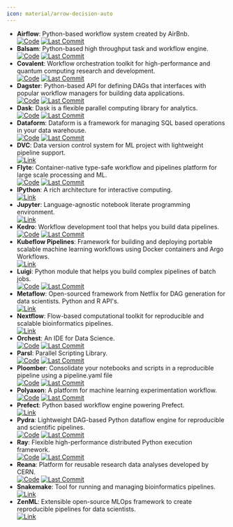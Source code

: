 ```yaml
---
icon: material/arrow-decision-auto
---
```


- **Airflow**: Python-based workflow system created by AirBnb.  
		[![Code](https://img.shields.io/github/stars/apache/airflow?style=for-the-badge&logo=github)](https://github.com/apache/airflow) [![Last Commit](https://img.shields.io/github/last-commit/apache/airflow?style=for-the-badge&logo=github)](https://github.com/apache/airflow) 
- **Balsam**: Python-based high throughput task and workflow engine.  
		[![Code](https://img.shields.io/github/stars/argonne-lcf/balsam?style=for-the-badge&logo=github)](https://github.com/argonne-lcf/balsam) [![Last Commit](https://img.shields.io/github/last-commit/argonne-lcf/balsam?style=for-the-badge&logo=github)](https://github.com/argonne-lcf/balsam) 
- **Covalent**: Workflow orchestration toolkit for high-performance and quantum computing research and development.  
		[![Code](https://img.shields.io/github/stars/AgnostiqHQ/covalent?style=for-the-badge&logo=github)](https://github.com/AgnostiqHQ/covalent) [![Last Commit](https://img.shields.io/github/last-commit/AgnostiqHQ/covalent?style=for-the-badge&logo=github)](https://github.com/AgnostiqHQ/covalent) 
- **Dagster**: Python-based API for defining DAGs that interfaces with popular workflow managers for building data applications.  
		[![Code](https://img.shields.io/github/stars/dagster-io/dagster?style=for-the-badge&logo=github)](https://github.com/dagster-io/dagster) [![Last Commit](https://img.shields.io/github/last-commit/dagster-io/dagster?style=for-the-badge&logo=github)](https://github.com/dagster-io/dagster) 
- **Dask**: Dask is a flexible parallel computing library for analytics.  
		[![Code](https://img.shields.io/github/stars/dask/dask?style=for-the-badge&logo=github)](https://github.com/dask/dask) [![Last Commit](https://img.shields.io/github/last-commit/dask/dask?style=for-the-badge&logo=github)](https://github.com/dask/dask) 
- **Dataform**: Dataform is a framework for managing SQL based operations in your data warehouse.  
		[![Code](https://img.shields.io/github/stars/dataform-co/dataform?style=for-the-badge&logo=github)](https://github.com/dataform-co/dataform) [![Last Commit](https://img.shields.io/github/last-commit/dataform-co/dataform?style=for-the-badge&logo=github)](https://github.com/dataform-co/dataform) 
- **DVC**: Data version control system for ML project with lightweight pipeline support.  
	[![Link](https://img.shields.io/badge/Link-offline-red?style=for-the-badge&logo=xamarin&logoColor=red)](https://dvc.org) 
- **Flyte**: Container-native type-safe workflow and pipelines platform for large scale processing and ML.  
		[![Code](https://img.shields.io/github/stars/flyteorg/flyte?style=for-the-badge&logo=github)](https://github.com/flyteorg/flyte) [![Last Commit](https://img.shields.io/github/last-commit/flyteorg/flyte?style=for-the-badge&logo=github)](https://github.com/flyteorg/flyte) 
- **IPython**: A rich architecture for interactive computing.  
	[![Link](https://img.shields.io/badge/Link-offline-red?style=for-the-badge&logo=xamarin&logoColor=red)](https://ipython.org/) 
- **Jupyter**: Language-agnostic notebook literate programming environment.  
	[![Link](https://img.shields.io/badge/Link-offline-red?style=for-the-badge&logo=xamarin&logoColor=red)](https://jupyter.org/) 
- **Kedro**: Workflow development tool that helps you build data pipelines.  
		[![Code](https://img.shields.io/github/stars/kedro-org/kedro?style=for-the-badge&logo=github)](https://github.com/kedro-org/kedro) [![Last Commit](https://img.shields.io/github/last-commit/kedro-org/kedro?style=for-the-badge&logo=github)](https://github.com/kedro-org/kedro) 
- **Kubeflow Pipelines**: Framework for building and deploying portable scalable machine learning workflows using Docker containers and Argo Workflows.  
	[![Link](https://img.shields.io/badge/Link-offline-red?style=for-the-badge&logo=xamarin&logoColor=red)](https://www.kubeflow.org/docs/components/pipelines/) 
- **Luigi**: Python module that helps you build complex pipelines of batch jobs.  
		[![Code](https://img.shields.io/github/stars/spotify/luigi?style=for-the-badge&logo=github)](https://github.com/spotify/luigi) [![Last Commit](https://img.shields.io/github/last-commit/spotify/luigi?style=for-the-badge&logo=github)](https://github.com/spotify/luigi) 
- **Metaflow**: Open-sourced framework from Netflix for DAG generation for data scientists. Python and R API's.  
	[![Link](https://img.shields.io/badge/Link-offline-red?style=for-the-badge&logo=xamarin&logoColor=red)](https://metaflow.org/) 
- **Nextflow**: Flow-based computational toolkit for reproducible and scalable bioinformatics pipelines.  
	[![Link](https://img.shields.io/badge/Link-offline-red?style=for-the-badge&logo=xamarin&logoColor=red)](http://www.nextflow.io) 
- **Orchest**: An IDE for Data Science.  
		[![Code](https://img.shields.io/github/stars/orchest/orchest?style=for-the-badge&logo=github)](https://github.com/orchest/orchest) [![Last Commit](https://img.shields.io/github/last-commit/orchest/orchest?style=for-the-badge&logo=github)](https://github.com/orchest/orchest) 
- **Parsl**: Parallel Scripting Library.  
		[![Code](https://img.shields.io/github/stars/Parsl/parsl?style=for-the-badge&logo=github)](https://github.com/Parsl/parsl) [![Last Commit](https://img.shields.io/github/last-commit/Parsl/parsl?style=for-the-badge&logo=github)](https://github.com/Parsl/parsl) 
- **Ploomber**: Consolidate your notebooks and scripts in a reproducible pipeline using a pipeline.yaml file  
		[![Code](https://img.shields.io/github/stars/ploomber/ploomber?style=for-the-badge&logo=github)](https://github.com/ploomber/ploomber) [![Last Commit](https://img.shields.io/github/last-commit/ploomber/ploomber?style=for-the-badge&logo=github)](https://github.com/ploomber/ploomber) 
- **Polyaxon**: A platform for machine learning experimentation workflow.  
		[![Code](https://img.shields.io/github/stars/polyaxon/polyaxon?style=for-the-badge&logo=github)](https://github.com/polyaxon/polyaxon) [![Last Commit](https://img.shields.io/github/last-commit/polyaxon/polyaxon?style=for-the-badge&logo=github)](https://github.com/polyaxon/polyaxon) 
- **Prefect**: Python based workflow engine powering Prefect.  
	[![Link](https://img.shields.io/badge/Link-offline-red?style=for-the-badge&logo=xamarin&logoColor=red)](https://docs.prefect.io/) 
- **Pydra**: Lightweight DAG-based Python dataflow engine for reproducible and scientific pipelines.  
		[![Code](https://img.shields.io/github/stars/nipype/pydra?style=for-the-badge&logo=github)](https://github.com/nipype/pydra) [![Last Commit](https://img.shields.io/github/last-commit/nipype/pydra?style=for-the-badge&logo=github)](https://github.com/nipype/pydra) 
- **Ray**: Flexible high-performance distributed Python execution framework.  
		[![Code](https://img.shields.io/github/stars/ray-project/ray?style=for-the-badge&logo=github)](https://github.com/ray-project/ray) [![Last Commit](https://img.shields.io/github/last-commit/ray-project/ray?style=for-the-badge&logo=github)](https://github.com/ray-project/ray) 
- **Reana**: Platform for reusable research data analyses developed by CERN.  
		[![Code](https://img.shields.io/github/stars/reanahub/reana?style=for-the-badge&logo=github)](https://github.com/reanahub/reana) [![Last Commit](https://img.shields.io/github/last-commit/reanahub/reana?style=for-the-badge&logo=github)](https://github.com/reanahub/reana) 
- **Snakemake**: Tool for running and managing bioinformatics pipelines.  
	[![Link](https://img.shields.io/badge/Link-offline-red?style=for-the-badge&logo=xamarin&logoColor=red)](https://snakemake.readthedocs.io/en/stable) 
- **ZenML**: Extensible open-source MLOps framework to create reproducible pipelines for data scientists.  
	[![Link](https://img.shields.io/badge/Link-offline-red?style=for-the-badge&logo=xamarin&logoColor=red)](https://zenml.io) 

